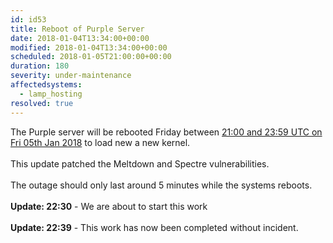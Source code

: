 ```yaml
---
id: id53
title: Reboot of Purple Server
date: 2018-01-04T13:34:00+00:00
modified: 2018-01-04T13:34:00+00:00
scheduled: 2018-01-05T21:00:00+00:00
duration: 180
severity: under-maintenance
affectedsystems:
  - lamp_hosting
resolved: true
---
```


The Purple server will be rebooted Friday between [21:00 and 23:59 UTC on Fri 05th Jan 2018](https://www.timeanddate.com/worldclock/fixedtime.html?iso=20180105T21&ah=3) to load new a new kernel.<br /><br />This update patched the Meltdown and Spectre vulnerabilities. <br /><br />The outage should only last around 5 minutes while the systems reboots.<br /><br />**Update: 22:30** -  We are about to start this work<br /><br />**Update: 22:39** -  This work has now been completed without incident.

